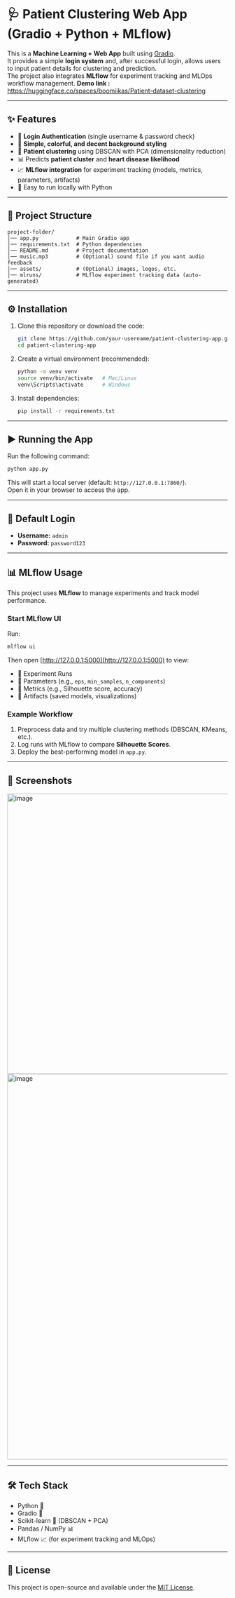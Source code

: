 # 🩺 Patient Clustering Web App (Gradio + Python + MLflow)

This is a **Machine Learning + Web App** built using [Gradio](https://www.gradio.app/).  
It provides a simple **login system** and, after successful login, allows users to input patient details for clustering and prediction.  
The project also integrates **MLflow** for experiment tracking and MLOps workflow management.
**Demo link :** https://huggingface.co/spaces/boomiikas/Patient-dataset-clustering

---

## ✨ Features
- 🔑 **Login Authentication** (single username & password check)
- 🎨 **Simple, colorful, and decent background styling**
- 🤖 **Patient clustering** using DBSCAN with PCA (dimensionality reduction)
- 📊 Predicts **patient cluster** and **heart disease likelihood**
- 📈 **MLflow integration** for experiment tracking (models, metrics, parameters, artifacts)
- 🚀 Easy to run locally with Python

---

## 📂 Project Structure
```
project-folder/
│── app.py            # Main Gradio app
│── requirements.txt  # Python dependencies
│── README.md         # Project documentation
│── music.mp3         # (Optional) sound file if you want audio feedback
│── assets/           # (Optional) images, logos, etc.
│── mlruns/           # MLflow experiment tracking data (auto-generated)
```

---

## ⚙️ Installation

1. Clone this repository or download the code:
   ```bash
   git clone https://github.com/your-username/patient-clustering-app.git
   cd patient-clustering-app
   ```

2. Create a virtual environment (recommended):
   ```bash
   python -m venv venv
   source venv/bin/activate   # Mac/Linux
   venv\Scripts\activate      # Windows
   ```

3. Install dependencies:
   ```bash
   pip install -r requirements.txt
   ```

---

## ▶️ Running the App
Run the following command:
```bash
python app.py
```

This will start a local server (default: `http://127.0.0.1:7860/`).  
Open it in your browser to access the app.

---

## 🔑 Default Login
- **Username:** `admin`  
- **Password:** `password123`  

---

## 📊 MLflow Usage
This project uses **MLflow** to manage experiments and track model performance.

### Start MLflow UI
Run:
```bash
mlflow ui
```
Then open [http://127.0.0.1:5000](http://127.0.0.1:5000) to view:
- 📌 Experiment Runs  
- 📌 Parameters (e.g., `eps`, `min_samples`, `n_components`)  
- 📌 Metrics (e.g., Silhouette score, accuracy)  
- 📌 Artifacts (saved models, visualizations)  

### Example Workflow
1. Preprocess data and try multiple clustering methods (DBSCAN, KMeans, etc.).  
2. Log runs with MLflow to compare **Silhouette Scores**.  
3. Deploy the best-performing model in `app.py`.  

---

## 📸 Screenshots

<img width="1228" height="639" alt="image" src="https://github.com/user-attachments/assets/725311cd-f90a-42f4-977f-de62d8d1bbb6" />
<img width="1025" height="879" alt="image" src="https://github.com/user-attachments/assets/560c7291-c3fc-47ff-bbb8-ab7c253d22cf" />

---

## 🛠️ Tech Stack
- Python 🐍
- Gradio 🎨
- Scikit-learn 🤖 (DBSCAN + PCA)
- Pandas / NumPy 📊
- MLflow 📈 (for experiment tracking and MLOps)

---

## 📜 License
This project is open-source and available under the [MIT License](LICENSE).
